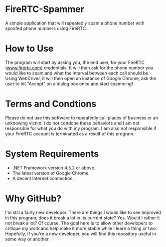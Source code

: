 # FireRTC-Spammer
A simple application that will repeatedly spam a phone number with spoofed phone numbers using FireRTC.

# How to Use
The program will start by asking you, the end user, for your FireRTC (www.firertc.com) credentials. It will then ask for the phone number  you would like to spam and what the interval between each call should be. Using WebDriver, it will then open an instance of Google Chrome, ask the user to hit "Accept" on a dialog box once and start spamming!

# Terms and Condtions
Please do not use this software to repeatedly call places of business or an unknowing victim. I do not condone these behaviors and I am not responsible for what you do with my program. I am also not responsible if your FireRTC account is terminated as a result of this program.

# System Requirements
- .NET Framework version 4.5.2 or above.
- The latest version of Google Chrome.
- A decent Internet connection.

# Why GitHub?
I'm still a fairly new developer. There are things I would like to see improved in this program; does it break a lot in its current state? Yes. Would I rather it not break a lot? Of course. The goal here is to allow other developers to critique my work and help make it more stable while I learn a thing or two. Hopefully, if you're a new developer, you will find this repository useful in some way or another.
